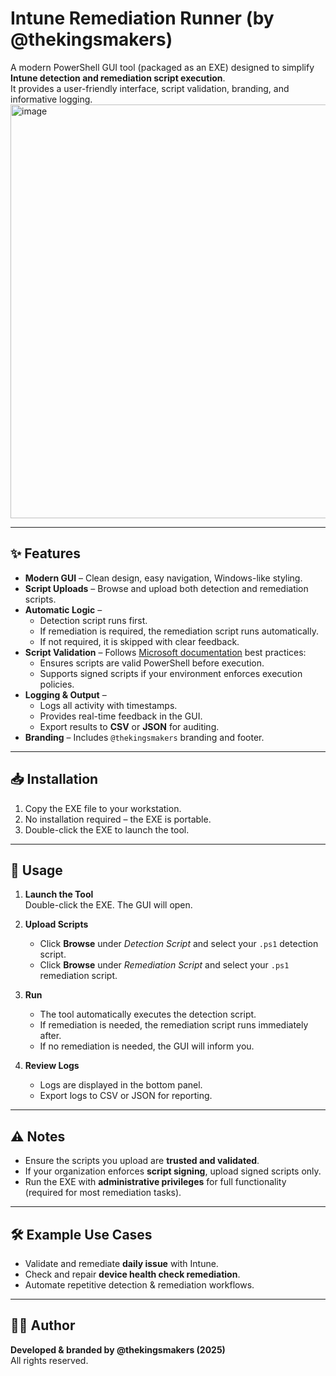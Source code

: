 # Intune Remediation Runner (by @thekingsmakers)

A modern PowerShell GUI tool (packaged as an EXE) designed to simplify **Intune detection and remediation script execution**.  
It provides a user-friendly interface, script validation, branding, and informative logging.
<img width="1147" height="662" alt="image" src="https://github.com/user-attachments/assets/192a3ad5-0a44-413e-850f-4597fd4c6c2c" />

---

## ✨ Features
- **Modern GUI** – Clean design, easy navigation, Windows-like styling.
- **Script Uploads** – Browse and upload both detection and remediation scripts.
- **Automatic Logic** – 
  - Detection script runs first.  
  - If remediation is required, the remediation script runs automatically.  
  - If not required, it is skipped with clear feedback.
- **Script Validation** – Follows [Microsoft documentation](https://learn.microsoft.com/mem/intune/fundamentals/intune-management-extension) best practices:
  - Ensures scripts are valid PowerShell before execution.
  - Supports signed scripts if your environment enforces execution policies.
- **Logging & Output** – 
  - Logs all activity with timestamps.
  - Provides real-time feedback in the GUI.
  - Export results to **CSV** or **JSON** for auditing.
- **Branding** – Includes `@thekingsmakers` branding and footer.

---

## 📥 Installation
1. Copy the EXE file to your workstation.
2. No installation required – the EXE is portable.
3. Double-click the EXE to launch the tool.

---

## 🚀 Usage
1. **Launch the Tool**  
   Double-click the EXE. The GUI will open.

2. **Upload Scripts**  
   - Click **Browse** under *Detection Script* and select your `.ps1` detection script.  
   - Click **Browse** under *Remediation Script* and select your `.ps1` remediation script.  

3. **Run**  
   - The tool automatically executes the detection script.  
   - If remediation is needed, the remediation script runs immediately after.  
   - If no remediation is needed, the GUI will inform you.  

4. **Review Logs**  
   - Logs are displayed in the bottom panel.  
   - Export logs to CSV or JSON for reporting.

---

## ⚠️ Notes
- Ensure the scripts you upload are **trusted and validated**.  
- If your organization enforces **script signing**, upload signed scripts only.  
- Run the EXE with **administrative privileges** for full functionality (required for most remediation tasks).

---

## 🛠 Example Use Cases
- Validate and remediate **daily issue** with Intune.  
- Check and repair **device health check remediation**.  
- Automate repetitive detection & remediation workflows.

---

## 🧑‍💻 Author
**Developed & branded by @thekingsmakers (2025)**  
All rights reserved.
